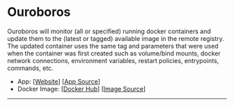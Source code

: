 # Ouroboros

Ouroboros will monitor (all or specified) running docker containers and update them to the (latest or tagged) available image in the remote registry. The updated container uses the same tag and parameters that were used when the container was first created such as volume/bind mounts, docker network connections, environment variables, restart policies, entrypoints, commands, etc.

- App: [[Website](http://apps-website)] [[App Source]([http://github-for-the-app](https://github.com/pyouroboros/ouroboros))]
- Docker Image: [[Docker Hub](https://hub.docker.com/)] [[Image Source]([http://github-for-the-image](https://hub.docker.com/r/pyouroboros/ouroboros))]

---